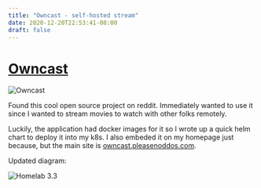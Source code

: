 ```yaml
---
title: "Owncast - self-hosted stream"
date: 2020-12-20T22:53:41-08:00
draft: false
---
```


# [Owncast](https://github.com/owncast/owncast)

![Owncast](owncast.png)

Found this cool open source project on reddit. Immediately wanted to use it since I wanted to stream movies to watch with other folks remotely.

Luckily, the application had docker images for it so I wrote up a quick helm chart to deploy it into my k8s. I also embeded it on my homepage just because, but the main site is [owncast.pleasenoddos.com](https://owncast.pleasenoddos.com).

Updated diagram:

![Homelab 3.3](homelab3.3.jpg)
